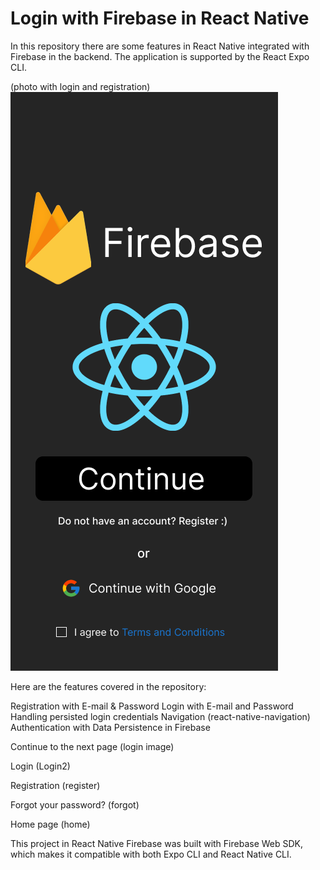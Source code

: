 # Login with Firebase in React Native

In this repository there are some features in React Native integrated with Firebase in the backend. The application is supported by the React Expo CLI.

(photo with login and registration)
![Login](src/images/login.png)

Here are the features covered in the repository:

Registration with E-mail & Password
Login with E-mail and Password
Handling persisted login credentials
Navigation (react-native-navigation)
Authentication with Data Persistence in Firebase

Continue to the next page
(login image)

Login
(Login2)

Registration
(register)

Forgot your password?
(forgot)

Home page
(home)

This project in React Native Firebase was built with Firebase Web SDK, which makes it compatible with both Expo CLI and React Native CLI.
